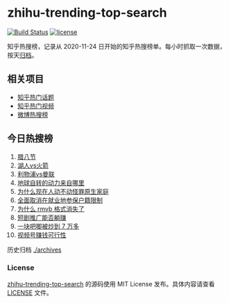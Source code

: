 # zhihu-trending-top-search

[![Build Status](https://github.com/justjavac/zhihu-trending-top-search/workflows/ci/badge.svg?branch=main)](https://github.com/justjavac/zhihu-trending-top-search/actions)
[![license](https://img.shields.io/github/license/justjavac/zhihu-trending-top-search)](https://github.com/justjavac/zhihu-trending-top-search/blob/main/LICENSE)

知乎热搜榜，记录从 2020-11-24 日开始的知乎热搜榜单。每小时抓取一次数据，按天[归档](./archives)。

## 相关项目

- [知乎热门话题](https://github.com/justjavac/zhihu-trending-hot-questions)
- [知乎热门视频](https://github.com/justjavac/zhihu-trending-hot-video)
- [微博热搜榜](https://github.com/justjavac/weibo-trending-hot-search)

## 今日热搜榜

<!-- BEGIN -->
<!-- 最后更新时间 Wed Jan 08 2025 04:13:36 GMT+0800 (China Standard Time) -->

1. [腊八节](https://www.zhihu.com/search?q=%E8%85%8A%E5%85%AB%E8%8A%82)
1. [湖人vs火箭](https://www.zhihu.com/search?q=%E6%B9%96%E4%BA%BAvs%E7%81%AB%E7%AE%AD)
1. [利物浦vs曼联](https://www.zhihu.com/search?q=%E5%88%A9%E7%89%A9%E6%B5%A6vs%E6%9B%BC%E8%81%94)
1. [地球自转的动力来自哪里](https://www.zhihu.com/search?q=%E5%9C%B0%E7%90%83%E8%87%AA%E8%BD%AC%E7%9A%84%E5%8A%A8%E5%8A%9B%E6%9D%A5%E8%87%AA%E5%93%AA%E9%87%8C)
1. [为什么现在人动不动怪罪原生家庭](https://www.zhihu.com/search?q=%E4%B8%BA%E4%BB%80%E4%B9%88%E7%8E%B0%E5%9C%A8%E4%BA%BA%E5%8A%A8%E4%B8%8D%E5%8A%A8%E6%80%AA%E7%BD%AA%E5%8E%9F%E7%94%9F%E5%AE%B6%E5%BA%AD)
1. [全面取消在就业地参保户籍限制](https://www.zhihu.com/search?q=%E5%85%A8%E9%9D%A2%E5%8F%96%E6%B6%88%E5%9C%A8%E5%B0%B1%E4%B8%9A%E5%9C%B0%E5%8F%82%E4%BF%9D%E6%88%B7%E7%B1%8D%E9%99%90%E5%88%B6)
1. [为什么 rmvb 格式消失了](https://www.zhihu.com/search?q=%E4%B8%BA%E4%BB%80%E4%B9%88%20rmvb%20%E6%A0%BC%E5%BC%8F%E6%B6%88%E5%A4%B1%E4%BA%86)
1. [短剧推广能否躺赚](https://www.zhihu.com/search?q=%E7%9F%AD%E5%89%A7%E6%8E%A8%E5%B9%BF%E8%83%BD%E5%90%A6%E8%BA%BA%E8%B5%9A)
1. [一块吧唧被炒到 7 万多](https://www.zhihu.com/search?q=%E4%B8%80%E5%9D%97%E5%90%A7%E5%94%A7%E8%A2%AB%E7%82%92%E5%88%B0%207%20%E4%B8%87%E5%A4%9A)
1. [视频号赚钱可行性](https://www.zhihu.com/search?q=%E8%A7%86%E9%A2%91%E5%8F%B7%E8%B5%9A%E9%92%B1%E5%8F%AF%E8%A1%8C%E6%80%A7)

<!-- END -->

历史归档 [./archives](./archives)

### License

[zhihu-trending-top-search](https://github.com/justjavac/zhihu-trending-top-search) 的源码使用 MIT License
发布。具体内容请查看 [LICENSE](./LICENSE) 文件。
